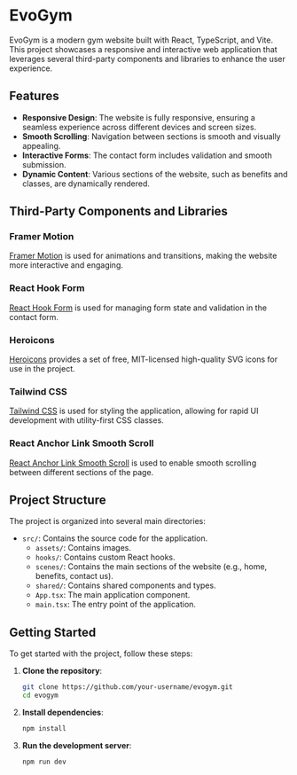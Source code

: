 # EvoGym

EvoGym is a modern gym website built with React, TypeScript, and Vite. This project showcases a responsive and interactive web application that leverages several third-party components and libraries to enhance the user experience.

## Features

- **Responsive Design**: The website is fully responsive, ensuring a seamless experience across different devices and screen sizes.
- **Smooth Scrolling**: Navigation between sections is smooth and visually appealing.
- **Interactive Forms**: The contact form includes validation and smooth submission.
- **Dynamic Content**: Various sections of the website, such as benefits and classes, are dynamically rendered.

## Third-Party Components and Libraries
### Framer Motion

[Framer Motion](https://www.framer.com/motion/) is used for animations and transitions, making the website more interactive and engaging.

### React Hook Form

[React Hook Form](https://react-hook-form.com/) is used for managing form state and validation in the contact form.

### Heroicons

[Heroicons](https://heroicons.com/) provides a set of free, MIT-licensed high-quality SVG icons for use in the project.

### Tailwind CSS

[Tailwind CSS](https://tailwindcss.com/) is used for styling the application, allowing for rapid UI development with utility-first CSS classes.

### React Anchor Link Smooth Scroll

[React Anchor Link Smooth Scroll](https://github.com/mauricevancooten/react-anchor-link-smooth-scroll) is used to enable smooth scrolling between different sections of the page.

## Project Structure

The project is organized into several main directories:

- `src/`: Contains the source code for the application.
  - `assets/`: Contains images.
  - `hooks/`: Contains custom React hooks.
  - `scenes/`: Contains the main sections of the website (e.g., home, benefits, contact us).
  - `shared/`: Contains shared components and types.
  - `App.tsx`: The main application component.
  - `main.tsx`: The entry point of the application.

## Getting Started

To get started with the project, follow these steps:

1. **Clone the repository**:
   ```sh
   git clone https://github.com/your-username/evogym.git
   cd evogym
   ```

2. **Install dependencies**:
   ```sh
   npm install
   ```

3. **Run the development server**:
   ```sh
   npm run dev
   ```
